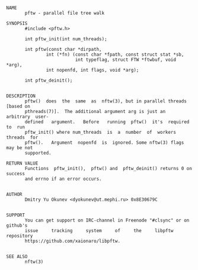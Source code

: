     NAME
           pftw - parallel file tree walk
    
    SYNOPSIS
           #include <pftw.h>
    
           int pftw_init(int num_threads);
    
           int pftw(const char *dirpath,
                   int (*fn) (const char *fpath, const struct stat *sb,
                              int typeflag, struct FTW *ftwbuf, void *arg),
                   int nopenfd, int flags, void *arg);
    
           int pftw_deinit();
    
    
    DESCRIPTION
           pftw()  does  the  same  as  nftw(3), but in parallel threads [based on
           pthreads(7)].  The additional argument arg is just an  arbitrary  user-
           defined   argument.   Before   running  pftw()  it's  required  to  run
           pftw_init() where num_threads  is  a  number  of  workers  threads  for
           pftw().   Argument  nopenfd  is  ignored. Some nftw(3) flags may be not
           supported.
    
    RETURN VALUE
           Functions  pftw_init(),  pftw() and  pftw_deinit() returns 0 on success
           and errno if an error occurs.
    
    
    AUTHOR
           Dmitry Yu Okunev <dyokunev@ut.mephi.ru> 0x8E30679C
    
    
    SUPPORT
           You can get support on IRC-channel in Freenode "#clsync" or on github's
           issue     tracking     system     of     the     libpftw     repository
           https://github.com/xaionaro/libpftw.
    
    
    SEE ALSO
           nftw(3)
